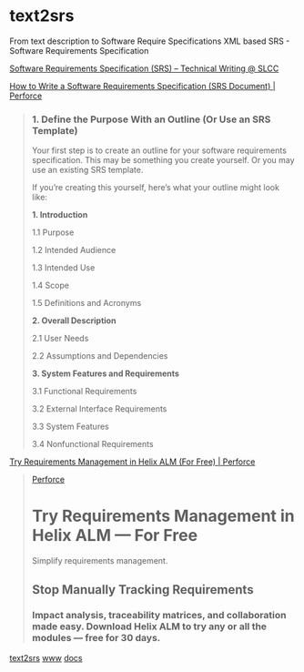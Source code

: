 # text2srs
From text description to Software Require Specifications
XML based SRS - Software Requirements Specification

[Software Requirements Specification (SRS) – Technical Writing @ SLCC](https://slcc.pressbooks.pub/technicalwritingatslcc/chapter/software-requirements-specification-srs/)


[How to Write a Software Requirements Specification (SRS Document) | Perforce](https://www.perforce.com/blog/alm/how-write-software-requirements-specification-srs-document)

> ### 1\. Define the Purpose With an Outline (Or Use an SRS Template)
>
> Your first step is to create an outline for your software requirements specification. This may be something you create yourself. Or you may use an existing SRS template.
>
> If you’re creating this yourself, here’s what your outline might look like:
>
> **1\. Introduction**
>
>  1.1 Purpose
>
>  1.2 Intended Audience
>
>  1.3 Intended Use
>
>  1.4 Scope
>
>  1.5 Definitions and Acronyms
>
> **2\. Overall Description**
>
>  2.1 User Needs
>
>  2.2 Assumptions and Dependencies
>
> **3\. System Features and Requirements**
>
>  3.1 Functional Requirements
>
>  3.2 External Interface Requirements
>
>  3.3 System Features
>
>  3.4 Nonfunctional Requirements
>


[Try Requirements Management in Helix ALM (For Free) | Perforce](https://www.perforce.com/products/helix-requirements-management/free-trial)

> [](https://www.perforce.com/)
>
> [Perforce](https://www.perforce.com/)
>
> # Try Requirements Management in Helix ALM — For Free
>
> Simplify requirements management.
>
> ## Stop Manually Tracking Requirements
>
> ### Impact analysis, traceability matrices, and collaboration made easy. Download Helix ALM to try any or all the modules — free for 30 days.


[text2srs](http://www.text2software.com/text2srs/)
[www](http://www.text2software.com/)
[docs](http://docs.dialogware.com/)